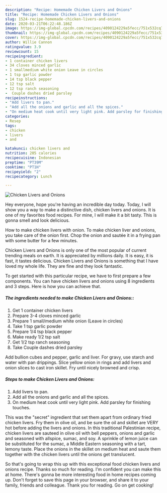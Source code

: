 ```yaml
---
description: "Recipe: Homemade Chicken Livers and Onions"
title: "Recipe: Homemade Chicken Livers and Onions"
slug: 1524-recipe-homemade-chicken-livers-and-onions
date: 2020-03-21T06:22:48.186Z
image: https://img-global.cpcdn.com/recipes/4090124229a5fecc/751x532cq70/chicken-livers-and-onions-recipe-main-photo.jpg
thumbnail: https://img-global.cpcdn.com/recipes/4090124229a5fecc/751x532cq70/chicken-livers-and-onions-recipe-main-photo.jpg
cover: https://img-global.cpcdn.com/recipes/4090124229a5fecc/751x532cq70/chicken-livers-and-onions-recipe-main-photo.jpg
author: Willie Cannon
ratingvalue: 3.9
reviewcount: 15
recipeingredient:
- 1 container chicken livers
- 34 cloves minced garlic
- 1 smallmedium white onion Leave in circles
- 1 tsp garlic powder
- 14 tsp black pepper
- 12 tsp salt
- 12 tsp ranch seasoning
-  Couple dashes dried parsley
recipeinstructions:
- "Add livers to pan."
- "Add all the onions and garlic and all the spices."
- "On medium heat cook until very light pink. Add parsley for finishing touches."
categories:
- Resep
tags:
- chicken
- livers
- and

katakunci: chicken livers and
nutrition: 205 calories
recipecuisine: Indonesian
preptime: "PT39M"
cooktime: "PT1H"
recipeyield: "2"
recipecategory: Lunch

---
```



![Chicken Livers and Onions](https://img-global.cpcdn.com/recipes/4090124229a5fecc/751x532cq70/chicken-livers-and-onions-recipe-main-photo.jpg)

Hey everyone, hope you're having an incredible day today. Today, I will show you a way to make a distinctive dish, chicken livers and onions. It is one of my favorites food recipes. For mine, I will make it a bit tasty. This is gonna smell and look delicious.

How to make chicken livers with onion. To make chicken liver and onions, you take care of the onion first. Chop the onion and sautée it in a frying pan with some butter for a few minutes.

Chicken Livers and Onions is only one of the most popular of current trending meals on earth. It is appreciated by millions daily. It is easy, it is fast, it tastes delicious. Chicken Livers and Onions is something that I have loved my whole life. They are fine and they look fantastic.


To get started with this particular recipe, we have to first prepare a few components. You can have chicken livers and onions using 8 ingredients and 3 steps. Here is how you can achieve that.

##### The ingredients needed to make Chicken Livers and Onions::

1. Get 1 container chicken livers
1. Prepare 3-4 cloves minced garlic
1. Prepare 1 small/medium white onion (Leave in circles)
1. Take 1 tsp garlic powder
1. Prepare 1/4 tsp black pepper
1. Make ready 1/2 tsp salt
1. Get 1/2 tsp ranch seasoning
1. Take  Couple dashes dried parsley


Add bullion cubes and pepper, garlic and liver. For gravy, use starch and water with pan drippings. Slice yellow onion in rings and add livers and onion slices to cast iron skillet. Fry until nicely browned and crisp. 

##### Steps to make Chicken Livers and Onions:

1. Add livers to pan.
1. Add all the onions and garlic and all the spices.
1. On medium heat cook until very light pink. Add parsley for finishing touches.


This was the &#34;secret&#34; ingredient that set them apart from ordinary fried chicken livers. Fry them in olive oil, and be sure the oil and skillet are VERY hot before adding the livers and onions. In this traditional Palestinian recipe, chicken livers are sauteed in olive oil with bell peppers, onions and garlic and seasoned with allspice, sumac, and soy. A sprinkle of lemon juice can be substituted for the sumac, a Middle Eastern seasoning with a tart, lemony taste. Place the onions in the skillet on medium heat and saute them together with the chicken livers until the onions get translucent. 

So that's going to wrap this up with this exceptional food chicken livers and onions recipe. Thanks so much for reading. I'm confident you can make this at home. There's gonna be more interesting food in home recipes coming up. Don't forget to save this page in your browser, and share it to your family, friends and colleague. Thank you for reading. Go on get cooking!
